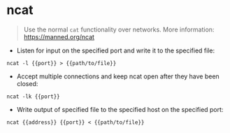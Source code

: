# ncat

> Use the normal `cat` functionality over networks.
> More information: <https://manned.org/ncat>

- Listen for input on the specified port and write it to the specified file:

`ncat -l {{port}} > {{path/to/file}}`

- Accept multiple connections and keep ncat open after they have been closed:

`ncat -lk {{port}}`

- Write output of specified file to the specified host on the specified port:

`ncat {{address}} {{port}} < {{path/to/file}}`
